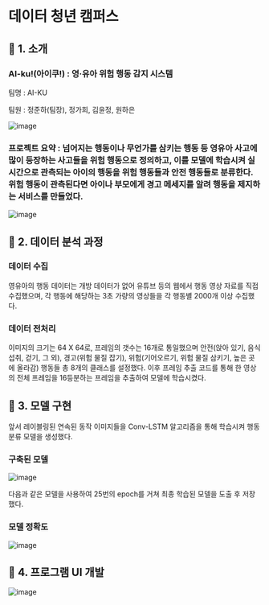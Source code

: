 # 데이터 청년 캠퍼스

## 📍 1. 소개
### **AI-ku!(아이쿠!) : 영·유아 위험 행동 감지 시스템**
팀명 : AI-KU

팀원 : 정준하(팀장), 정가희, 김윤정, 원하은

![image](https://user-images.githubusercontent.com/71584305/140632739-508b7fd9-7ec5-45d7-9ef1-66e64a18fb04.png)

### 프로젝트 요약 : 넘어지는 행동이나 무언가를 삼키는 행동 등 영유아 사고에 많이 등장하는 사고들을 위험 행동으로 정의하고, 이를 모델에 학습시켜 실시간으로 관측되는 아이의 행동을 위험 행동들과 안전 행동들로 분류한다. 위험 행동이 관측된다면 아이나 부모에게 경고 메세지를 알려 행동을 제지하는 서비스를 만들었다. 

![image](https://user-images.githubusercontent.com/71584305/140632844-3825e2c4-13fe-428c-ba08-c8fc211a62d7.png)

## 📍 2. 데이터 분석 과정

### 데이터 수집
영유아의 행동 데이터는 개방 데이터가 없어 유튜브 등의 웹에서 행동 영상 자료를 직접 수집했으며, 각 행동에 해당하는 3초 가량의 영상들을 각 행동별 2000개 이상 수집했다.

### 데이터 전처리
이미지의 크기는 64 X 64로, 프레임의 갯수는 16개로 통일했으며 안전(앉아 있기, 음식 섭취, 걷기, 그 외), 경고(위험 물질 잡기), 위험(기어오르기, 위험 물질 삼키기, 높은 곳에 올라감) 행동들 총 8개의 클래스를 설정했다. 이후 프레임 추출 코드를 통해 한 영상의 전체 프레임을 16등분하는 프레임을 추출하여 모델에 학습시켰다.


## 📍 3. 모델 구현

앞서 레이블링된 연속된 동작 이미지들을 Conv-LSTM 알고리즘을 통해 학습시켜 행동 분류 모델을 생성했다.

### 구축된 모델

![image](https://user-images.githubusercontent.com/71584305/140633051-8a88a02b-e7f0-48a2-91b6-bc005293a915.png)

다음과 같은 모델을 사용하여 25번의 epoch를 거쳐 최종 학습된 모델을 도출 후 저장했다.

### 모델 정확도

![image](https://user-images.githubusercontent.com/71584305/140633144-24941725-8be9-4dd2-a87a-ef353ff3b527.png)

## 📍 4. 프로그램 UI 개발

![image](https://user-images.githubusercontent.com/71584305/140633165-dc79f568-b1f7-46cb-973b-8bc2f8ccc3c4.png)


